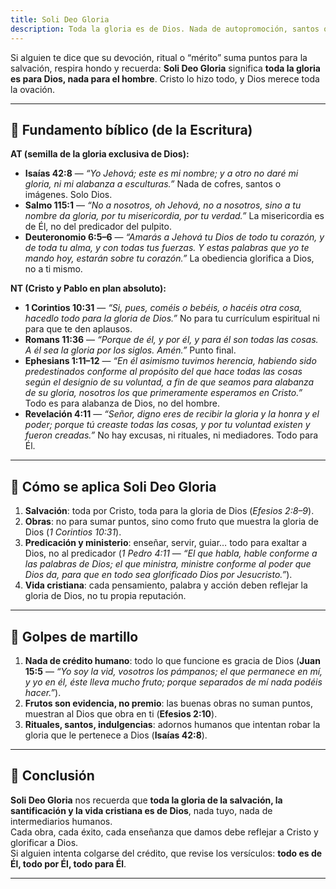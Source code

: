```yaml
---
title: Soli Deo Gloria
description: Toda la gloria es de Dios. Nada de autopromoción, santos o rituales que pretendan robar crédito.
---
```


Si alguien te dice que su devoción, ritual o “mérito” suma puntos para la salvación, respira hondo y recuerda: **Soli Deo Gloria** significa **toda la gloria es para Dios, nada para el hombre**. Cristo lo hizo todo, y Dios merece toda la ovación.

---

## 🧱 Fundamento bíblico (de la Escritura)

**AT (semilla de la gloria exclusiva de Dios):**
- **Isaías 42:8** — *“Yo Jehová; este es mi nombre; y a otro no daré mi gloria, ni mi alabanza a esculturas.”* Nada de cofres, santos o imágenes. Solo Dios.  
- **Salmo 115:1** — *“No a nosotros, oh Jehová, no a nosotros, sino a tu nombre da gloria, por tu misericordia, por tu verdad.”* La misericordia es de Él, no del predicador del pulpito.  
- **Deuteronomio 6:5–6** — *“Amarás a Jehová tu Dios de todo tu corazón, y de toda tu alma, y con todas tus fuerzas. Y estas palabras que yo te mando hoy, estarán sobre tu corazón.”* La obediencia glorifica a Dios, no a ti mismo.

**NT (Cristo y Pablo en plan absoluto):**
- **1 Corintios 10:31** — *“Si, pues, coméis o bebéis, o hacéis otra cosa, hacedlo todo para la gloria de Dios.”* No para tu currículum espiritual ni para que te den aplausos.  
- **Romans 11:36** — *“Porque de él, y por él, y para él son todas las cosas. A él sea la gloria por los siglos. Amén.”* Punto final.  
- **Ephesians 1:11–12** — *“En él asimismo tuvimos herencia, habiendo sido predestinados conforme al propósito del que hace todas las cosas según el designio de su voluntad, a fin de que seamos para alabanza de su gloria, nosotros los que primeramente esperamos en Cristo.”* Todo es para alabanza de Dios, no del hombre.  
- **Revelación 4:11** — *“Señor, digno eres de recibir la gloria y la honra y el poder; porque tú creaste todas las cosas, y por tu voluntad existen y fueron creadas.”* No hay excusas, ni rituales, ni mediadores. Todo para Él.

---

## 🧩 Cómo se aplica Soli Deo Gloria

1. **Salvación**: toda por Cristo, toda para la gloria de Dios (*Efesios 2:8–9*).  
2. **Obras**: no para sumar puntos, sino como fruto que muestra la gloria de Dios (*1 Corintios 10:31*).  
3. **Predicación y ministerio**: enseñar, servir, guiar… todo para exaltar a Dios, no al predicador (*1 Pedro 4:11* — *“El que habla, hable conforme a las palabras de Dios; el que ministra, ministre conforme al poder que Dios da, para que en todo sea glorificado Dios por Jesucristo.”*).  
4. **Vida cristiana**: cada pensamiento, palabra y acción deben reflejar la gloria de Dios, no tu propia reputación.

---

## 🔧 Golpes de martillo

1. **Nada de crédito humano**: todo lo que funcione es gracia de Dios (**Juan 15:5** — *“Yo soy la vid, vosotros los pámpanos; el que permanece en mí, y yo en él, éste lleva mucho fruto; porque separados de mí nada podéis hacer.”*).  
2. **Frutos son evidencia, no premio**: las buenas obras no suman puntos, muestran al Dios que obra en ti (**Efesios 2:10**).  
3. **Rituales, santos, indulgencias**: adornos humanos que intentan robar la gloria que le pertenece a Dios (**Isaías 42:8**).  

---

## 🎯 Conclusión

**Soli Deo Gloria** nos recuerda que **toda la gloria de la salvación, la santificación y la vida cristiana es de Dios**, nada tuyo, nada de intermediarios humanos.  
Cada obra, cada éxito, cada enseñanza que damos debe reflejar a Cristo y glorificar a Dios.  
Si alguien intenta colgarse del crédito, que revise los versículos: **todo es de Él, todo por Él, todo para Él**.

---
